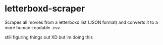 # letterboxd-scraper
Scrapes all movies from a letterboxd list (JSON format) and converts it to a more human-readable .csv

still figuring things out XD
but im doing this
